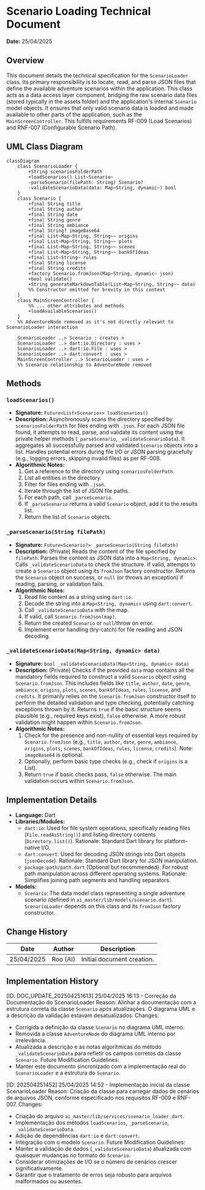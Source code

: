 # Scenario Loading Technical Document

**Date:** 25/04/2025

## Overview

This document details the technical specification for the `ScenarioLoader` class. Its primary responsibility is to locate, read, and parse JSON files that define the available adventure scenarios within the application. This class acts as a data access layer component, bridging the raw scenario data files (stored typically in the assets folder) and the application's internal `Scenario` model objects. It ensures that only valid scenario data is loaded and made available to other parts of the application, such as the `MainScreenController`. This fulfills requirements RF-009 (Load Scenarios) and RNF-007 (Configurable Scenario Path).

## UML Class Diagram

```mermaid
classDiagram
    class ScenarioLoader {
        +String scenariosFolderPath
        +loadScenarios() List~Scenario~
        -parseScenario(filePath: String) Scenario?
        -validateScenarioData(data: Map~String, dynamic~) bool
    }
    class Scenario {
        +final String title
        +final String author
        +final String date
        +final String genre
        +final String ambiance
        +final String? imageBase64
        +final List~Map~String, String~~ origins
        +final List~Map~String, String~~ plots
        +final List~Map~String, String~~ scenes
        +final List~Map~String, String~~ bankOfIdeas
        +final List~String~ rules
        +final String license
        +final String credits
        +factory Scenario.fromJson(Map~String, dynamic~ json)
        +bool validate()
        +String generateMarkdownTable(List~Map~String, String~~ data)
        %% Constructor omitted for brevity in this context
    }
    class MainScreenController {
        %% ... other attributes and methods
        +loadAvailableScenarios()
    }
    %% AdventureNode removed as it's not directly relevant to ScenarioLoader interaction

    ScenarioLoader ..> Scenario : creates >
    ScenarioLoader ..> dart:io.Directory : uses >
    ScenarioLoader ..> dart:io.File : uses >
    ScenarioLoader ..> dart:convert : uses >
    MainScreenController ..> ScenarioLoader : uses >
    %% Scenario relationship to AdventureNode removed
```

## Methods

### `loadScenarios()`
*   **Signature:** `Future<List<Scenario>> loadScenarios()`
*   **Description:** Asynchronously scans the directory specified by `scenariosFolderPath` for files ending with `.json`. For each JSON file found, it attempts to read, parse, and validate its content using the private helper methods (`_parseScenario`, `_validateScenarioData`). It aggregates all successfully parsed and validated `Scenario` objects into a list. Handles potential errors during file I/O or JSON parsing gracefully (e.g., logging errors, skipping invalid files) as per RF-008.
*   **Algorithmic Notes:**
    1.  Get a reference to the directory using `scenariosFolderPath`.
    2.  List all entities in the directory.
    3.  Filter for files ending with `.json`.
    4.  Iterate through the list of JSON file paths.
    5.  For each path, call `_parseScenario`.
    6.  If `_parseScenario` returns a valid `Scenario` object, add it to the results list.
    7.  Return the list of `Scenario` objects.

### `_parseScenario(String filePath)`
*   **Signature:** `Future<Scenario?> _parseScenario(String filePath)`
*   **Description:** (Private) Reads the content of the file specified by `filePath`. Parses the content as JSON data into a `Map<String, dynamic>`. Calls `_validateScenarioData` to check the structure. If valid, attempts to create a `Scenario` object using its `fromJson` factory constructor. Returns the `Scenario` object on success, or `null` (or throws an exception) if reading, parsing, or validation fails.
*   **Algorithmic Notes:**
    1.  Read file content as a string using `dart:io`.
    2.  Decode the string into a `Map<String, dynamic>` using `dart:convert`.
    3.  Call `_validateScenarioData` with the map.
    4.  If valid, call `Scenario.fromJson(map)`.
    5.  Return the created `Scenario` or `null`/throw on error.
    6.  Implement error handling (try-catch) for file reading and JSON decoding.

### `_validateScenarioData(Map<String, dynamic> data)`
*   **Signature:** `bool _validateScenarioData(Map<String, dynamic> data)`
*   **Description:** (Private) Checks if the provided `data` map contains all the mandatory fields required to construct a valid `Scenario` object using `Scenario.fromJson`. This includes fields like `title`, `author`, `date`, `genre`, `ambiance`, `origins`, `plots`, `scenes`, `bankOfIdeas`, `rules`, `license`, and `credits`. It primarily relies on the `Scenario.fromJson` constructor itself to perform the detailed validation and type checking, potentially catching exceptions thrown by it. Returns `true` if the basic structure seems plausible (e.g., required keys exist), `false` otherwise. A more robust validation might happen within `Scenario.fromJson`.
*   **Algorithmic Notes:**
    1.  Check for the presence and non-nullity of essential keys required by `Scenario.fromJson` (e.g., `title`, `author`, `date`, `genre`, `ambiance`, `origins`, `plots`, `scenes`, `bankOfIdeas`, `rules`, `license`, `credits`). Note: `imageBase64` is optional.
    2.  Optionally, perform basic type checks (e.g., check if `origins` is a List).
    3.  Return `true` if basic checks pass, `false` otherwise. The main validation occurs within `Scenario.fromJson`.

## Implementation Details

*   **Language:** Dart
*   **Libraries/Modules:**
    *   `dart:io`: Used for file system operations, specifically reading files (`File.readAsString()`) and listing directory contents (`Directory.list()`). Rationale: Standard Dart library for platform-native I/O.
    *   `dart:convert`: Used for decoding JSON strings into Dart objects (`jsonDecode`). Rationale: Standard Dart library for JSON manipulation.
    *   `package:path/path.dart` (Optional but recommended): For robust path manipulation across different operating systems. Rationale: Simplifies joining path segments and handling separators.
*   **Models:**
    *   `Scenario`: The data model class representing a single adventure scenario (defined in `ai_master/lib/models/scenario.dart`). `ScenarioLoader` depends on this class and its `fromJson` factory constructor.

## Change History

| Date         | Author        | Description                       |
|--------------|---------------|-----------------------------------|
| 25/04/2025   | Roo (AI)      | Initial document creation.        |

## Implementation History

[ID: DOC_UPDATE_202504251613] 25/04/2025 16:13 - Correção da Documentação do ScenarioLoader
Reason: Alinhar a documentação com a estrutura correta da classe `Scenario` após atualizações. O diagrama UML e a descrição da validação estavam desatualizados.
Changes:
 - Corrigida a definição da classe `Scenario` no diagrama UML interno.
 - Removida a classe `AdventureNode` do diagrama UML interno por irrelevância.
 - Atualizada a descrição e as notas algorítmicas do método `_validateScenarioData` para refletir os campos corretos da classe `Scenario`.
Future Modification Guidelines:
 - Manter este documento sincronizado com a implementação real do `ScenarioLoader` e a estrutura do `Scenario`.

[ID: 202504251452] 25/04/2025 14:52 - Implementação inicial da classe ScenarioLoader
Reason: Criação da classe para carregar dados de cenários de arquivos JSON, conforme especificado nos requisitos RF-009 e RNF-007.
Changes:
 - Criação do arquivo `ai_master/lib/services/scenario_loader.dart`.
 - Implementação dos métodos `loadScenarios`, `_parseScenario`, `_validateScenarioData`.
 - Adição de dependências `dart:io` e `dart:convert`.
 - Integração com o modelo `Scenario`.
Future Modification Guidelines:
 - Manter a validação de dados (`_validateScenarioData`) atualizada com quaisquer mudanças no formato do `Scenario`.
 - Considerar otimizações de I/O se o número de cenários crescer significativamente.
 - Garantir que o tratamento de erros seja robusto para arquivos malformados ou ausentes.
